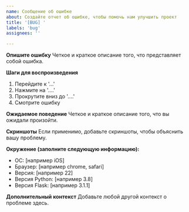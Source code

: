 ```yaml
---
name: Сообщение об ошибке
about: Создайте отчет об ошибке, чтобы помочь нам улучшить проект
title: '[BUG] '
labels: 'bug'
assignees: ''

---
```


**Опишите ошибку**
Четкое и краткое описание того, что представляет собой ошибка.

**Шаги для воспроизведения**
1. Перейдите к '...'
2. Нажмите на '....'
3. Прокрутите вниз до '....'
4. Смотрите ошибку

**Ожидаемое поведение**
Четкое и краткое описание того, что вы ожидали произойти.

**Скриншоты**
Если применимо, добавьте скриншоты, чтобы объяснить вашу проблему.

**Окружение (заполните следующую информацию):**
 - ОС: [например iOS]
 - Браузер: [например chrome, safari]
 - Версия: [например 22]
 - Версия Python: [например 3.8]
 - Версия Flask: [например 3.1.1]

**Дополнительный контекст**
Добавьте любой другой контекст о проблеме здесь.
